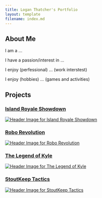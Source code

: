 ```yaml
---
title: Logan Thatcher's Portfolio
layout: template
filename: index.md
---
```


## About Me

I am a ...

I have a passion/interest in ...

I enjoy (perfessional) ... (work interstest)

I enjoy (hobbies) ... (games and activities)

## Projects

### [Island Royale Showdown](RoyaleIslandShowdown.md)

[![Header Image for Island Royale Showdown](https://loganthatcher.com/images/RIS/images/HeaderCapsule.png)](RoyaleIslandShowdown.html)


### [Robo Revolution](RoboRevolution.md)

[![Header Image for Robo Revolution](https://loganthatcher.com/images/RoboRev/Overhead.png)](RoboRevolution.html)

### [The Legend of Kyle](LegendOfKyle.md)

[![Header Image for The Legend of Kyle](https://loganthatcher.com/images/LoK/images/TitleScreen.png)](LegendOfKyle.html)

### [StoutKeep Tactics](StoutKeepTactics.md)

[![Header Image for StoutKeep Tactics](https://loganthatcher.com/images/SKT/Board.png)](StoutKeepTactics.html)

